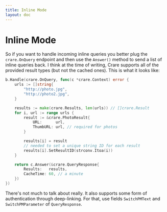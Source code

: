 ```yaml
---
title: Inline Mode
layout: doc
---
```


# Inline Mode

So if you want to handle incoming inline queries you better plug the `crare.OnQuery` endpoint and then use the `Answer()` method to send a list of inline queries back. I think at the time of writing, Crare supports all of the provided result types (but not the cached ones). This is what it looks like:

```go
b.Handle(crare.OnQuery, func(c *crare.Context) error {
	urls := []string{
		"http://photo.jpg",
		"http://photo2.jpg",
	}

	results := make(crare.Results, len(urls)) // []crare.Result
	for i, url := range urls {
		result := &crare.PhotoResult{
			URL:      url,
			ThumbURL: url, // required for photos
		}

		results[i] = result
		// needed to set a unique string ID for each result
		results[i].SetResultID(strconv.Itoa(i))
	}

	return c.Answer(&crare.QueryResponse{
		Results:   results,
		CacheTime: 60, // a minute
	})
})
```

There's not much to talk about really. It also supports some form of authentication through deep-linking. For that, use fields `SwitchPMText` and `SwitchPMParameter` of `QueryResponse`.